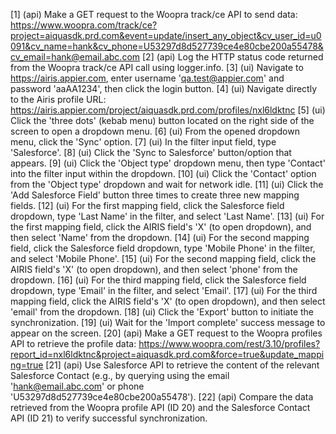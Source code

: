 [1] (api) Make a GET request to the Woopra track/ce API to send data: https://www.woopra.com/track/ce?project=aiquasdk.prd.com&event=update/insert_any_object&cv_user_id=u0091&cv_name=hank&cv_phone=U53297d8d527739ce4e80cbe200a55478&cv_email=hank@email.abc.com
[2] (api) Log the HTTP status code returned from the Woopra track/ce API call using logger.info.
[3] (ui) Navigate to https://airis.appier.com, enter username 'qa.test@appier.com' and password 'aaAA1234', then click the login button.
[4] (ui) Navigate directly to the Airis profile URL: https://airis.appier.com/project/aiquasdk.prd.com/profiles/nxl6ldktnc
[5] (ui) Click the 'three dots' (kebab menu) button located on the right side of the screen to open a dropdown menu.
[6] (ui) From the opened dropdown menu, click the 'Sync' option.
[7] (ui) In the filter input field, type 'Salesforce'.
[8] (ui) Click the 'Sync to Salesforce' button/option that appears.
[9] (ui) Click the 'Object type' dropdown menu, then type 'Contact' into the filter input within the dropdown.
[10] (ui) Click the 'Contact' option from the 'Object type' dropdown and wait for network idle.
[11] (ui) Click the 'Add Salesforce Field' button three times to create three new mapping fields.
[12] (ui) For the first mapping field, click the Salesforce field dropdown, type 'Last Name' in the filter, and select 'Last Name'.
[13] (ui) For the first mapping field, click the AIRIS field's 'X' (to open dropdown), and then select 'Name' from the dropdown.
[14] (ui) For the second mapping field, click the Salesforce field dropdown, type 'Mobile Phone' in the filter, and select 'Mobile Phone'.
[15] (ui) For the second mapping field, click the AIRIS field's 'X' (to open dropdown), and then select 'phone' from the dropdown.
[16] (ui) For the third mapping field, click the Salesforce field dropdown, type 'Email' in the filter, and select 'Email'.
[17] (ui) For the third mapping field, click the AIRIS field's 'X' (to open dropdown), and then select 'email' from the dropdown.
[18] (ui) Click the 'Export' button to initiate the synchronization.
[19] (ui) Wait for the 'Import complete' success message to appear on the screen.
[20] (api) Make a GET request to the Woopra profiles API to retrieve the profile data: https://www.woopra.com/rest/3.10/profiles?report_id=nxl6ldktnc&project=aiquasdk.prd.com&force=true&update_mapping=true
[21] (api) Use Salesforce API to retrieve the content of the relevant Salesforce Contact (e.g., by querying using the email 'hank@email.abc.com' or phone 'U53297d8d527739ce4e80cbe200a55478').
[22] (api) Compare the data retrieved from the Woopra profile API (ID 20) and the Salesforce Contact API (ID 21) to verify successful synchronization.
